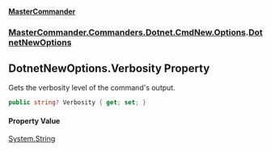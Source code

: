 #### [MasterCommander](MasterCommander.md 'MasterCommander')
### [MasterCommander.Commanders.Dotnet.CmdNew.Options](MasterCommander.Commanders.Dotnet.CmdNew.Options.md 'MasterCommander.Commanders.Dotnet.CmdNew.Options').[DotnetNewOptions](DotnetNewOptions.md 'MasterCommander.Commanders.Dotnet.CmdNew.Options.DotnetNewOptions')

## DotnetNewOptions.Verbosity Property

Gets the verbosity level of the command's output.

```csharp
public string? Verbosity { get; set; }
```

#### Property Value
[System.String](https://docs.microsoft.com/en-us/dotnet/api/System.String 'System.String')